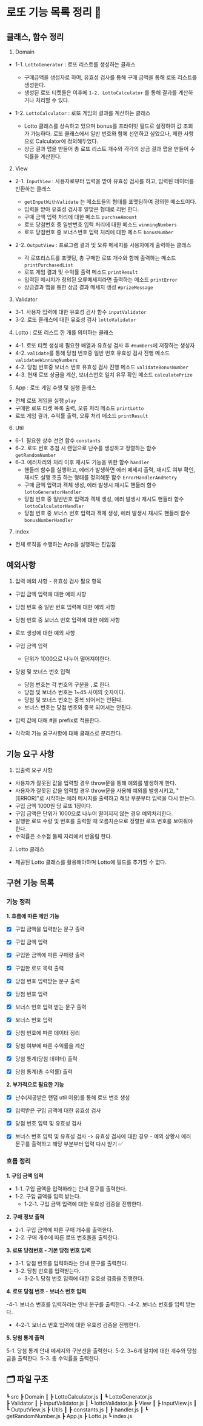 # 로또 기능 목록 정리 🎱

## 클래스, 함수 정리

1. Domain

  - 1-1. `LottoGenerator` : 로또 리스트를 생성하는 클래스
    - 구매금액을 생성자로 하여, 유효성 검사를 통해 구매 금액을 통해 로또 리스트를 생성한다.
    - 생성된 로또 티켓들은 이후에  `1-2. LottoCalculator` 를 통해 결과를 계산하거나 처리할 수 있다.

  - 1-2. `LottoCalculator` : 로또 게임의 결과를 계산하는 클래스
    - Lotto 클래스를 상속하고 있으며 bonus를 프라이빗 필드로 설정하여 값 조회가 가능하다. 로또 클래스에서 일반 번호와 함께 선언하고 싶었으나, 제한 사항으로 Calculator에 정의해두었다.
    - 상금 결과 맵을 만들어 총 로또 리스트 개수와 각각의 상금 결과 맵을 만들어 수익률을 계산한다.

2. View

  - 2-1. `InputView` : 사용자로부터 입력을 받아 유효성 검사를 하고, 입력된 데이터를 반환하는 클래스
    - `getInputWithValidate` 는 메소드들의 형태를 포맷팅하여 정의한 메소드이다.
    - 입력을 받아 유효성 검사후 알맞은 형태로 리턴 한다.
    - 구매 금액 입력 처리에 대한 메소드 `purchseAmount`
    - 로또 당첨번호 중 일반번호 입력 처리에 대한 메소드 `winningNumbers`
    - 로또 당첨번호 중 보너스번호 입력 처리에 대한 메소드 `bonusNumber`


  - 2-2. `OutputView` : 프로그램 결과 및 오류 메세지를 사용자에게 출력하는 클래스
    - 각 로또리스트를 포맷팅, 총 구매한 로또 개수와 함께 출력하는 메소드`printPurchasedList`
    - 로또 게임 결과 및 수익률 출력 메소드 `printResult`
    - 입력된 메시지가 정의된 오류메세지라면 출력하는 메소드 `printError`
    - 상금결과 맵을 통한 상금 결과 메세지 생성 `#prizeMessage`


3. Validator

  - 3-1. 사용자 입력에 대한 유효성 검사 함수 `inputValidator`
  - 3-2. 로또 클래스에 대한 유효성 검사 `lottoValidator`

4. Lotto : 로또 리스트 한 개를 의미하는 클래스

  - 4-1. 로또 티켓 생성에 필요한 배열과 유효성 검사 후 `#numbers`에 저장하는 생성자 
  - 4-2. `validate`를 통해 당첨 번호중 일반 번호 유효성 검사 진행 메소드 `validataeWinningNumbers`
  - 4-2. 당첨 번호중 보너스 번호 유효성 검사 진행 메소드 `validateBonusNumber`
  - 4-3. 현재 로또 상금을 계산, 보너스번호 일치 유무 확인 메소드 `calculatePrize`

5. App : 로또 게임 수행 및 실행 클래스

  - 전체 로또 게임을 실행 `play` 
  - 구매한 로또 티켓 목록 출력, 오류 처리 메소드 `printLotto`
  - 로또 게임 결과, 수익률 출력, 오류 처리 메소드 `printResult` 

6. Util

  - 6-1. 필요한 상수 선언 함수 `constants`
  - 6-2. 로또 번호 추첨 시 랜덤으로 난수를 생성하고 정렬하는 함수 `getRandomNumber`
  - 6-3. 에러처리와 처리 이후 재시도 기능을 위한 함수 `handler`
    -  핸들러 함수를 실행하고, 에러가 발생하면 에러 메세지 출력, 재시도 여부 확인, 재시도 실행 호출 하는 형태를 정의해둔 함수 `ErrorHandlerAndRetry`
    - 구매 금액 입력과 객체 생성, 에러 발생시 재시도 핸들러 함수 `lottoGeneratorHandler`
    - 당첨 번호 중 일반번호 입력과 객체 생성, 에러 발생시 재시도 핸들러 함수 `lottoCalculatorHandler`
    - 당첨 번호 중 보너스 번호 입력과 객체 생성, 에러 발생시 재시도 핸들러 함수 `bonusNumberHandler`

7. index
  - 전체 로직을 수행하는 App을 실행하는 진입점


## 예외사항

1. 입력 예외 사항 - 유효성 검사 필요 항목
 - 구입 금액 입력에 대한 예외 사항
 - 당첨 번호 중 일반 번호 입력에 대한 예외 사항
 - 당첨 번호 중 보너스 번호 입력에 대한 예외 사항
 - 로또 생성에 대한 예외 사항

- 구입 금액 입력
  - 단위가 1000으로 나누어 떨어져야한다.
- 당첨 및 보너스 번호 입력
  - 당첨 번호는 각 번호의 구분을 `,`로 한다.
  - 당첨 및 보너스 번호는 1~45 사이의 숫자이다.
  - 당첨 및 보너스 번호는 중복 되어서는 안된다.
  - 보너스 번호는 당첨 번호와 중복 되어서는 안된다.
- 입력 값에 대해 #을 prefix로 적용한다.
- 각각의 기능 요구사항에 대해 클래스로 분리한다.

## 기능 요구 사항

1. 입출력 요구 사항

- 사용자가 잘못된 값을 입력할 경우 throw문을 통해 예외를 발생하게 한다.
- 사용자가 잘못된 값을 입력할 경우 throw문을 사용해 예외를 발생시키고, "[ERROR]"로 시작하는 에러 메시지를 출력하고 해당 부분부터 입력을 다시 받는다.
- 구입 금액 1000원 당 로또 1장이다.
- 구입 금액은 단위가 1000으로 나누어 떨어지지 않는 경우 예외처리한다.
- 발행한 로또 수량 및 번호를 출력할 때 오름차순으로 정렬한 로또 번호를 보여줘야 한다.
- 수익률은 소수점 둘째 자리에서 반올림 한다.

2. Lotto 클래스

- 제공된 Lotto 클래스를 활용해야하며 Lotto에 필드를 추가할 수 없다.


## 구현 기능 목록

### 기능 정리

**1. 흐름에 따른 메인 기능**
- [x] 구입 금액을 입력받는 문구 출력
- [x] 구입 금액 입력
- [x] 구입한 금액에 따른 구매량 출력
- [x] 구입한 로또 목력 출력
- [x] 당첨 번호 입력받는 문구 출력
- [x] 당첨 번호 입력
- [x] 보너스 번호 입력 받는 문구 출력
- [x] 보너스 번호 입력
- [x] 당첨 번호에 따른 데이터 정리
- [x] 당첨 여부에 따른 수익률을 계산
- [x] 당첨 통계(당첨 데이터) 출력
- [x] 당첨 통계(총 수익률) 출력


**2. 부가적으로 필요한 기능**

- [x] 난수(제공받은 랜덤 util 이용)를 통해 로또 번호 생성
- [x] 입력받은 구입 금액에 대한 유효성 검사 
- [x] 당첨 번호 입력 및 유효성 검사
- [x] 보너스 번호 입력 및 유효성 검사
-> 유효성 검사에 대한 경우 - 예외 상황시 에러 문구를 출력하고 해당 부분부터 입력 다시 받기 ✅



### 흐름 정리
 
**1. 구입 금액 입력**

- 1-1. 구입 금액을 입력하라는 안내 문구를 출력한다.
- 1-2. 구입 금액을 입력 받는다.
  - 1-2-1. 구입 금액 입력에 대한 유효성 검증을 진행한다.

**2. 구매 정보 출력**

- 2-1. 구입 금액에 따른 구매 개수를 출력한다.
- 2-2. 구매 개수에 따른 로또 번호들을 출력한다.

**3. 로또 당첨번호 - 기본 당첨 번호 입력**

- 3-1. 당첨 번호를 입력하라는 안내 문구를 출력한다.
- 3-2. 당첨 번호를 입력받는다.
  - 3-2-1. 당첨 번호 입력에 대한 유효성 검증을 진행한다.

**4. 로또 당첨 번호 - 보너스 번호 입력**

-4-1. 보너스 번호를 입력하라는 안내 문구를 출력한다.
-4-2. 보너스 번호를 입력 받는다.
  - 4-2-1. 보너스 번호 입력에 대한 유효성 검증을 진행한다.

**5. 당첨 통계 출력**

5-1. 당첨 통계 안내 메세지와 구분선을 출력한다.
5-2. 3~6개 일치에 대한 개수와 당첨금을 출력한다.
5-3. 총 수익률을 출력한다.


## 🗂️ 파일 구조

┗ src
  ┣ Domain
  ┃  ┣ LottoCalculator.js 
  ┃  ┗ LottoGenerator.js         
  ┣ Validator
  ┃  ┣ inputValidator.js
  ┃  ┗ lottoValidator.js
  ┣ View
  ┃  ┣ InputView.js
  ┃  ┗ OutputView.js
  ┣ Utils
  ┃  ┣ constants.js
  ┃  ┣ handler.js 
  ┃  ┗ getRandomNumber.js
  ┣ App.js
  ┣ Lotto.js
  ┗ index.js
